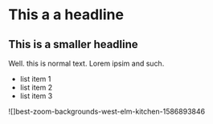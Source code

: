# This a a headline

## This is a smaller headline

Well. this is normal text. Lorem ipsim and such.

* list item 1
* list item 2
* list item 3

![]best-zoom-backgrounds-west-elm-kitchen-1586893846
